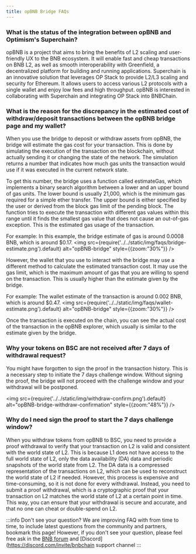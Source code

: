 ```yaml
---
title: opBNB Bridge FAQs
---
```


### What is the status of the integration between opBNB and Optimism's Superchain?

opBNB is a project that aims to bring the benefits of L2 scaling and user-friendly UX to the BNB ecosystem. It will enable fast and cheap transactions on BNB L2, as well as smooth interoperability with Greenfield, a decentralized platform for building and running applications. 
Superchain is an innovative solution that leverages OP Stack to provide L2/L3 scaling and security for Ethereum. It allows users to access various L2 protocols with a single wallet and enjoy low fees and high throughput. opBNB is interested in collaborating with Superchain and integrating OP Stack into BNBChain. 

### What is the reason for the discrepancy in the estimated cost of withdraw/deposit transactions between the opBNB bridge page and my wallet?

When you use the bridge to deposit or withdraw assets from opBNB, the bridge will estimate the gas cost for your transaction. This is done by simulating the execution of the transaction on the blockchain, without actually sending it or changing the state of the network. The simulation returns a number that indicates how much gas units the transaction would use if it was executed in the current network state.

To get this number, the bridge uses a function called estimateGas, which implements a binary search algorithm between a lower and an upper bound of gas units. The lower bound is usually 21,000, which is the minimum gas required for a simple ether transfer. The upper bound is either specified by the user or derived from the block gas limit of the pending block. The function tries to execute the transaction with different gas values within this range until it finds the smallest gas value that does not cause an out-of-gas exception. This is the estimated gas usage of the transaction.

For example:
In this example, the bridge estimate of gas is around 0.0008 BNB, which is around $0.17. 
<img
  src={require('../../static/img/faqs/bridge-estimate.png').default}
  alt="opBNB-bridge"
  style={{zoom:"30%"}}
/>

However, the wallet that you use to interact with the bridge may use a different method to calculate the estimated transaction cost. It may use the gas limit, which is the maximum amount of gas that you are willing to spend on the transaction. This is usually higher than the estimate given by the bridge.

For example:
The wallet estimate of the transaction is around 0.002 BNB, which is around $0.47.
<img
  src={require('../../static/img/faqs/wallet-estimate.png').default}
  alt="opBNB-bridge"
  style={{zoom:"30%"}}
/>

Once the transaction is executed on the chain, you can see the actual cost of the transaction in the opBNB explorer, which usually is similar to the estimate given by the bridge.


### Why your tokens on BSC are not received after 7 days of withdrawal request?

You might have forgotten to sign the proof in the transaction history. This is a necessary step to initiate the 7 days challenge window. Without signing the proof, the bridge will not proceed with the challenge window and your withdrawal will be postponed.

<img
  src={require('../../static/img/withdraw-confirm.png').default}
  alt="opBNB-bridge-withdraw-confirmation"
  style={{zoom:"48%"}}
/>

### Why do I need sign the proof to start the 7 days challenge window?

When you withdraw tokens from opBNB to BSC, you need to provide a proof withdrawal to verify that your transaction on L2 is valid and consistent with the world state of L2. This is because L1 does not have access to the full world state of L2, only the data availability (DA) data and periodic snapshots of the world state from L2. The DA data is a compressed representation of the transactions on L2, which can be used to reconstruct the world state of L2 if needed. However, this process is expensive and time-consuming, so it is not done for every withdrawal. Instead, you need to submit a proof withdrawal, which is a cryptographic proof that your transaction on L2 matches the world state of L2 at a certain point in time. This way, you can ensure that your withdrawal is secure and accurate, and that no one can cheat or double-spend on L2.


:::info Don't see your question?
We are improving FAQ with from time to time, to include latest questions from the community and partners, bookmark this page! However, if you don't see your question, please feel free ask in the [BNB forum](https://forum.bnbchain.org/) and [Discord](https://discord.com/invite/bnbchain support channel
:::
